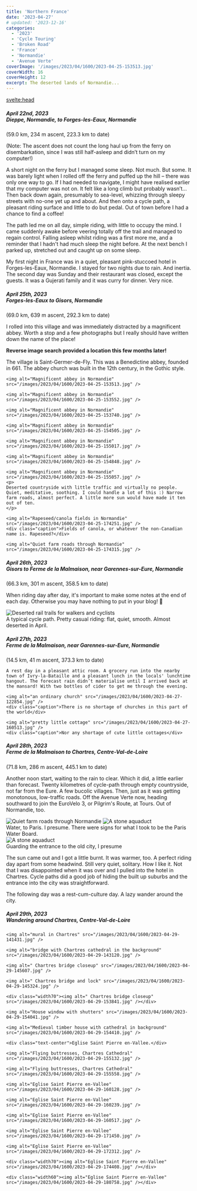 ```yaml
---
title: 'Northern France'
date: '2023-04-27'
# updated: '2023-12-16'
categories:
  - '2023'
  - 'Cycle Touring'
  - 'Broken Road'
  - 'France'
  - 'Normandie'
  - 'Avenue Verte'
coverImage: '/images/2023/04/1600/2023-04-25-153513.jpg'
coverWidth: 16
coverHeight: 12
excerpt: The deserted lands of Normandie...
---
```


<svelte:head>

<title>
2023 Northern France
</title>
</svelte:head>

<script>
	import Callout from '$lib/components/Callout.svelte'
</script>

<section class="card">	
	<h5>
		April 22nd, 2023
		<br /> Dieppe, Normandie, to Forges-les-Eaux, Normandie
	</h5>
	(59.0 km, 234 m ascent, 223.3 km to date)
	<p>	
	(Note: The ascent does not count the long haul up from the ferry on disembarkation, since I was still half-asleep and didn’t turn on my computer!)
	</p>
	<p>
	A short night on the ferry but I managed some sleep. Not much. But some. It was barely light when I rolled off the ferry and puffed up the hill &ndash; there was only one way to go. If I had needed to navigate, I might have realised earlier that my computer was not on. It felt like a long climb but probably wasn’t… Then back down again, presumably to sea-level, whizzing through sleepy streets with no-one yet up and about. And then onto a cycle path, a pleasant riding surface and little to do but pedal. Out of town before I had a chance to find a coffee!
	</p>
	<p>
	The path led me on all day, simple riding, with little to occupy the mind. I came suddenly awake before veering totally off the trail and managed to regain control. Falling asleep whilst riding was a first more me, and a reminder that I hadn't had much sleep the night before. At the next bench I parked up, stretched out and caught up on some sleep.
	</p>
	<p>
	My first night in France was in a quiet, pleasant pink-stuccoed hotel in Forges-les-Eaux, Normandie. I stayed for two nights due to rain. And inertia. The second day was Sunday and their restaurant was closed, except the guests. It was a Gujerati family and it was curry for dinner. Very nice.
	</p>
</section>

<section class="card">	
	<h5>
		April 25th, 2023
		<br /> Forges-les-Eaux to Gisors, Normandie
	</h5>
	(69.0 km, 639 m ascent, 292.3 km to date)
	<p>
	I rolled into this village and was immediately distracted by a magnificent abbey. Worth a stop and a few photographs but I really should have written down the name of the place!
	</p>
	<Callout>
	<strong>Reverse image search provided a location this few months later!</strong><p/> The village is Saint-Germer-de-Fly. This was a Benedictine abbey, founded in 661. The abbey church was built in the 12th century, in the Gothic style.
	</Callout>
	
	<img alt="Magnificent abbey in Normandie" src="/images/2023/04/1600/2023-04-25-153513.jpg" />
	
	<img alt="Magnificent abbey in Normandie" src="/images/2023/04/1600/2023-04-25-153552.jpg" />
	
	<img alt="Magnificent abbey in Normandie" src="/images/2023/04/1600/2023-04-25-153740.jpg" />
	
	<img alt="Magnificent abbey in Normandie" src="/images/2023/04/1600/2023-04-25-154505.jpg" />
	
	<img alt="Magnificent abbey in Normandie" src="/images/2023/04/1600/2023-04-25-155017.jpg" />
	
	<img alt="Magnificent abbey in Normandie" src="/images/2023/04/1600/2023-04-25-154848.jpg" />
	
	<img alt="Magnificent abbey in Normandie" src="/images/2023/04/1600/2023-04-25-155057.jpg" />
	<p>
	Deserted countryside with little traffic and virtually no people. Quiet, meditative, soothing. I could handle a lot of this :) Narrow farm roads, almost perfect. A little more sun would have made it ten out of ten.
	</p>

    <img alt="Rapeseed/canola fields in Normandie" src="/images/2023/04/1600/2023-04-25-174251.jpg" />
    <div class="caption">Fields of canola, or whatever the non-Canadian name is. Rapeseed?</div>

    <img alt="Quiet farm roads through Normandie" src="/images/2023/04/1600/2023-04-25-174315.jpg" />

</section>

<section class="card">
	<h5>
		April 26th, 2023 <br />
		Gisors to Ferme de la Malmaison, near Garennes-sur-Eure, Normandie
	</h5>
	(66.3 km, 301 m ascent, 358.5 km to date)
	<p>
	When riding day after day, it's important to make some notes at the end of each day. Otherwise you may have nothing to put in your blog! <span class="entity">&#129300;</span>
	</p>
	<img
		alt="Deserted rail trails for walkers and cyclists"
		src="/images/2023/04/1600/2023-04-26-132946.jpg"
	/>
	<div class="caption">
		A typical cycle path. Pretty casual riding: flat, quiet, smooth. Almost deserted in April.
	</div>

</section>

<section class="card">
	<h5>
		April 27th, 2023
		<br /> Ferme de la Malmaison, near Garennes-sur-Eure, Normandie
	</h5>
	(14.5 km, 41 m ascent, 373.3 km to date)

    A rest day in a pleasant attic room. A grocery run into the nearby town of Ivry-la-Bataille and a pleasant lunch in the locals' lunchtime hangout. The forecast rain didn’t materialise until I arrived back at the mansard! With two bottles of cider to get me through the evening.

    <img alt="an ordinary church" src="/images/2023/04/1600/2023-04-27-122854.jpg" />
    <div class="caption">There is no shortage of churches in this part of the world</div>

    <img alt="pretty little cottage" src="/images/2023/04/1600/2023-04-27-160513.jpg" />
    <div class="caption">Nor any shortage of cute little cottages</div>

</section>

<section class="card">
<h5>
	April 28th, 2023
	<br /> Ferme de la Malmaison to Chartres, Centre-Val-de-Loire
</h5>
(71.8 km, 286 m ascent, 445.1 km to date)

Another noon start, waiting to the rain to clear. Which it did, a little earlier than forecast. Twenty kilometres of cycle-path through empty countryside, not far from the Eure. A few bucolic villages. Then, just as it was getting monotonous, low-traffic roads. Off the Avenue Verte now, heading southward to join the EuroVelo 3, or Pilgrim's Route, at Tours. Out of Normandie, too.

<img alt="Quiet farm roads through Normandie" src="/images/2023/04/1600/2023-04-28-132749.jpg" />

<img alt="A stone aquaduct " src="/images/2023/04/1600/2023-04-28-140816.jpg" />
<div class="caption">Water, to Paris. I presume. There were signs for what I took to be the Paris Water Board.</div>

<div class="width60">
	<img alt="A stone aquaduct " src="/images/2023/04/1600/2023-04-28-172413.jpg" />
	<div class="caption">Guarding the entrance to the old city, I presume</div>
</div>

The sun came out and I got a little burnt. It was warmer, too. A perfect riding day apart from some headwind. Still very quiet, solitary. How I like it. Not that I was disappointed when it was over and I pulled into the hotel in Chartres. Cycle paths did a good job of hiding the built up suburbs and the entrance into the city was straightforward.

The following day was a rest-cum-culture day. A lazy wander around the city.

</section>

<section class="card">
	<h5>
		April 29th, 2023
		<br /> Wandering around Chartres, Centre-Val-de-Loire
	</h5>
	
	<img alt="mural in Chartres" src="/images/2023/04/1600/2023-04-29-141431.jpg" />

    <img alt="bridge with Chartres cathedral in the background" src="/images/2023/04/1600/2023-04-29-143120.jpg" />

    <img alt=" Chartres bridge closeup" src="/images/2023/04/1600/2023-04-29-145607.jpg" />

    <img alt=" Chartres bridge and lock" src="/images/2023/04/1600/2023-04-29-145324.jpg" />

    <div class="width70"><img alt=" Chartres bridge closeup" src="/images/2023/04/1600/2023-04-29-153841.jpg" /></div>

    <img alt="House window with shutters" src="/images/2023/04/1600/2023-04-29-154041.jpg" />

    <img alt="Medieval timber house with cathedral in background" src="/images/2023/04/1600/2023-04-29-154410.jpg" />

    <div class="text-center">Eglise Saint Pierre en-Vallee.</div>

    <img alt="Flying buttresses, Chartres Cathedral" src="/images/2023/04/1600/2023-04-29-155132.jpg" />

    <img alt="Flying buttresses, Chartres Cathedral" src="/images/2023/04/1600/2023-04-29-155558.jpg" />

    <img alt="Eglise Saint Pierre en-Vallee" src="/images/2023/04/1600/2023-04-29-160128.jpg" />

    <img alt="Eglise Saint Pierre en-Vallee" src="/images/2023/04/1600/2023-04-29-160239.jpg" />

    <img alt="Eglise Saint Pierre en-Vallee" src="/images/2023/04/1600/2023-04-29-160517.jpg" />

    <img alt="Eglise Saint Pierre en-Vallee" src="/images/2023/04/1600/2023-04-29-171450.jpg" />

    <img alt="Eglise Saint Pierre en-Vallee" src="/images/2023/04/1600/2023-04-29-172312.jpg" />

    <div class="width70"><img alt="Eglise Saint Pierre en-Vallee" src="/images/2023/04/1600/2023-04-29-174408.jpg" /></div>

    <div class="width60"><img alt="Eglise Saint Pierre en-Vallee" src="/images/2023/04/1600/2023-04-29-180758.jpg" /></div>

</section>
